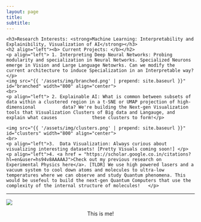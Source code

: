 ```yaml
---
layout: page
title: 
subtitle: 
---
```

<div id="describe-text">
	
	
  
	<h3>Research Interests: <strong>Machine Learning: Interpretability and Explainibility, Visualization of AI</strong></h3>
	<h2 align="left"><b> Current Projects: </b></h2>
	<p align="left"> 1. Interpreting Deep Neural Networks: Probing modularity and specialization in Neural Networks. Specialized Neurons emerge in Vision and Large Language Netowrks. Can we modify the current architecture to induce Specialization in an Interpretable way?   </p>
	<img src="{{ '/assets/img/branched.png' | prepend: site.baseurl }}" id="branched" width="800" align="center">
	<br>
	<p align="left"> 2. Explainable AI: What is common between subsets of data within a clustered region in a t-SNE or UMAP projection of high-dimensional 			data? We're building the Next-gen Visualization tools that Visualization Clusters of Big data and Langauge, and explain what causes 			these clusters to form!</p>
		  
	<img src="{{ '/assets/img/clusters.png' | prepend: site.baseurl }}" id="clusters" width="800" align="center">
	<br>
	<p align="left">3.  Data Visualization: Always curious about visualizing interesting datasets! [Pretty Visuals coming soon!] </p>
	<p align="left">4. <a href = "https://scholar.google.co.in/citations?hl=en&user=hs94v8AAAAAJ">Check out my previous research on Experimental Physics here</a>. [TLDR] We use high powered lasers and a vacuum system to cool down atoms and molecules to ultra-low temperatures where we can observe and study Quantum phenomena. This would be usefeul to build the next-gen Quantum Computers that use the complexity of the internal structure of molecules!   </p>
	
	
</div>

---

<img src="{{ '/assets/img/pic.png' | prepend: site.baseurl }}" id="about-img">
<p align="center">This is me!</p>
